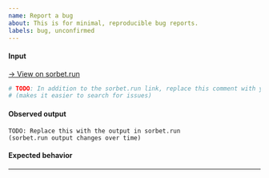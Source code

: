 ```yaml
---
name: Report a bug
about: This is for minimal, reproducible bug reports.
labels: bug, unconfirmed
---
```


#### Input

[→ View on sorbet.run](TODO_replace_this_with_your_sorbet_run_link)

```ruby
# TODO: In addition to the sorbet.run link, replace this comment with your code
# (makes it easier to search for issues)
```

#### Observed output

```
TODO: Replace this with the output in sorbet.run
(sorbet.run output changes over time)
```

<!-- TODO: For certain kinds of issues, it can be good to also include the observed runtime output. -->

#### Expected behavior

<!-- TODO: Briefly explain what the expected behavior should be on this example. -->

- - -

<!-- TODO: If there is any additional information you'd like to include, include it here. -->

